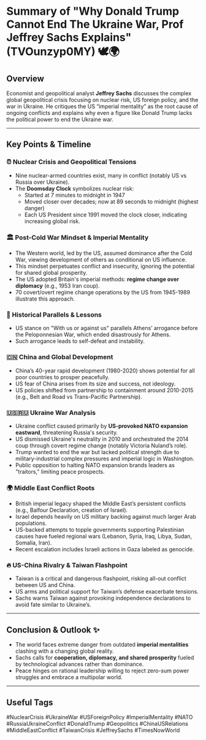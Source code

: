 # Summary of "Why Donald Trump Cannot End The Ukraine War, Prof Jeffrey Sachs Explains" (TVOunzyp0MY) 🕊️🌍

## Overview  
Economist and geopolitical analyst **Jeffrey Sachs** discusses the complex global geopolitical crisis focusing on nuclear risk, US foreign policy, and the war in Ukraine. He critiques the US “imperial mentality” as the root cause of ongoing conflicts and explains why even a figure like Donald Trump lacks the political power to end the Ukraine war.

---

## Key Points & Timeline

### ⏰ Nuclear Crisis and Geopolitical Tensions
- Nine nuclear-armed countries exist, many in conflict (notably US vs Russia over Ukraine).  
- The **Doomsday Clock** symbolizes nuclear risk:  
  - Started at 7 minutes to midnight in 1947  
  - Moved closer over decades; now at 89 seconds to midnight (highest danger)  
  - Each US President since 1991 moved the clock closer, indicating increasing global risk.  

### 🏛️ Post-Cold War Mindset & Imperial Mentality  
- The Western world, led by the US, assumed dominance after the Cold War, viewing development of others as conditional on US influence.  
- This mindset perpetuates conflict and insecurity, ignoring the potential for shared global prosperity.  
- The US adopted Britain's imperial methods: **regime change over diplomacy** (e.g., 1953 Iran coup).  
- 70 covert/overt regime change operations by the US from 1945-1989 illustrate this approach.  

### 📜 Historical Parallels & Lessons  
- US stance on "With us or against us" parallels Athens’ arrogance before the Peloponnesian War, which ended disastrously for Athens.  
- Such arrogance leads to self-defeat and instability.  

### 🇨🇳 China and Global Development  
- China’s 40-year rapid development (1980-2020) shows potential for all poor countries to prosper peacefully.  
- US fear of China arises from its size and success, not ideology.  
- US policies shifted from partnership to containment around 2010-2015 (e.g., Belt and Road vs Trans-Pacific Partnership).  

### 🇺🇸🇷🇺 Ukraine War Analysis  
- Ukraine conflict caused primarily by **US-provoked NATO expansion eastward**, threatening Russia's security.  
- US dismissed Ukraine's neutrality in 2010 and orchestrated the 2014 coup through covert regime change (notably Victoria Nuland’s role).  
- Trump wanted to end the war but lacked political strength due to military-industrial complex pressures and imperial logic in Washington.  
- Public opposition to halting NATO expansion brands leaders as "traitors," limiting peace prospects.  

### 🌍 Middle East Conflict Roots  
- British imperial legacy shaped the Middle East’s persistent conflicts (e.g., Balfour Declaration, creation of Israel).  
- Israel depends heavily on US military backing against much larger Arab populations.  
- US-backed attempts to topple governments supporting Palestinian causes have fueled regional wars (Lebanon, Syria, Iraq, Libya, Sudan, Somalia, Iran).  
- Recent escalation includes Israeli actions in Gaza labeled as genocide.  

### 🔥 US-China Rivalry & Taiwan Flashpoint  
- Taiwan is a critical and dangerous flashpoint, risking all-out conflict between US and China.  
- US arms and political support for Taiwan’s defense exacerbate tensions.  
- Sachs warns Taiwan against provoking independence declarations to avoid fate similar to Ukraine’s.  

---

## Conclusion & Outlook ✨  
- The world faces extreme danger from outdated **imperial mentalities** clashing with a changing global reality.  
- Sachs calls for **cooperation, diplomacy, and shared prosperity** fueled by technological advances rather than dominance.  
- Peace hinges on rational leadership willing to reject zero-sum power struggles and embrace a multipolar world.

---

## Useful Tags  
#NuclearCrisis #UkraineWar #USForeignPolicy #ImperialMentality #NATO #RussiaUkraineConflict #DonaldTrump #Geopolitics #ChinaUSRelations #MiddleEastConflict #TaiwanCrisis #JeffreySachs #TimesNowWorld